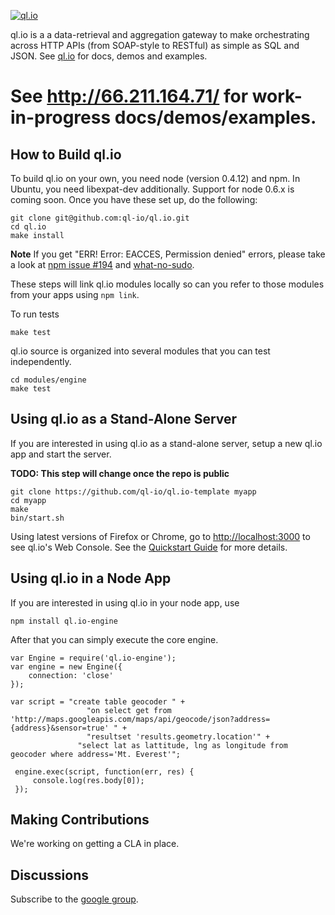 
[![ql.io](http://ql.io/ql.io-large.png)](http://ql.io)

ql.io is a a data-retrieval and aggregation gateway to make orchestrating across HTTP APIs (from
SOAP-style to RESTful) as simple as SQL and JSON. See [ql.io](http://ql.io) for docs, demos and
examples.

# See http://66.211.164.71/ for work-in-progress docs/demos/examples.

## How to Build ql.io

To build ql.io on your own, you need node (version 0.4.12) and npm. In Ubuntu, you need
libexpat-dev additionally. Support for node 0.6.x is coming soon. Once you have these set up, do the following:

    git clone git@github.com:ql-io/ql.io.git
    cd ql.io
    make install

**Note** If you get "ERR! Error: EACCES, Permission denied" errors, please take a look 
at [npm issue #194](https://github.com/isaacs/npm/issues/194) and 
[what-no-sudo](http://foohack.com/2010/08/intro-to-npm/#what_no_sudo).

These steps will link ql.io modules locally so can you refer to those modules from your apps using
`npm link`.

To run tests

    make test

ql.io source is organized into several modules that you can test independently.

    cd modules/engine
    make test

## Using ql.io as a Stand-Alone Server

If you are interested in using ql.io as a stand-alone server, setup a new ql.io app and start the
server.

**TODO: This step will change once the repo is public**

    git clone https://github.com/ql-io/ql.io-template myapp
    cd myapp
    make
    bin/start.sh

Using latest versions of Firefox or Chrome, go to
[http://localhost:3000](http://localhost:3000) to see ql.io's Web Console. See the
[Quickstart Guide](http://ql.io/docs/quickstart) for more details.</p>

## Using ql.io in a Node App

If you are interested in using ql.io in your node app, use

    npm install ql.io-engine

After that you can simply execute the core engine.
    
    var Engine = require('ql.io-engine');
    var engine = new Engine({
        connection: 'close'
    });

    var script = "create table geocoder " +
                     "on select get from 'http://maps.googleapis.com/maps/api/geocode/json?address={address}&sensor=true' " + 
                     "resultset 'results.geometry.location'" +
                   "select lat as lattitude, lng as longitude from geocoder where address='Mt. Everest'";

     engine.exec(script, function(err, res) {
         console.log(res.body[0]);
     });

## Making Contributions

We're working on getting a CLA in place.

## Discussions

Subscribe to the [google group](http://groups.google.com/group/qlio).
